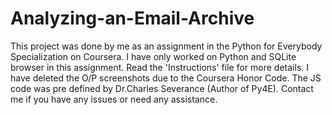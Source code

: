 # Analyzing-an-Email-Archive
This project was done by me as an assignment in the Python for Everybody Specialization on Coursera. 
I have only worked on Python and SQLite browser in this assignment.
Read the 'Instructions' file for more details.
I have deleted the O/P screenshots due to the Coursera Honor Code.
The JS code was pre defined by Dr.Charles Severance (Author of Py4E). 
Contact me if you have any issues or need any assistance.
